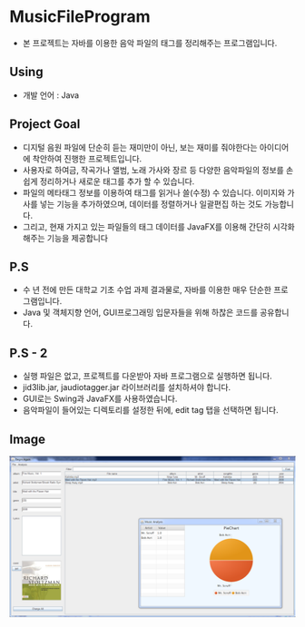 # MusicFileProgram
- 본 프로젝트는 자바를 이용한 음악 파일의 태그를 정리해주는 프로그램입니다.

## Using
- 개발 언어 : Java

## Project Goal
- 디지털 음원 파일에 단순히 듣는 재미만이 아닌, 보는 재미를 줘야한다는 아이디어에 착안하여 진행한 프로젝트입니다. 
- 사용자로 하여금, 작곡가나 앨범, 노래 가사와 장르 등 다양한 음악파일의 정보를 손쉽게 정리하거나 새로운 태그를 추가 할 수 있습니다.
- 파일의 메타태그 정보를 이용하여 태그를 읽거나 쓸(수정) 수 있습니다. 이미지와 가사를 넣는 기능을 추가하였으며, 데이터를 정렬하거나 일괄편집 하는 것도 가능합니다.
- 그리고, 현재 가지고 있는 파일들의 태그 데이터를 JavaFX를 이용해 간단히 시각화 해주는 기능을 제공합니다

## P.S
- 수 년 전에 만든 대학교 기초 수업 과제 결과물로, 자바를 이용한 매우 단순한 프로그램입니다.
- Java 및 객체지향 언어, GUI프로그래밍 입문자들을 위해 하찮은 코드를 공유합니다.

## P.S - 2
- 실행 파일은 없고, 프로젝트를 다운받아 자바 프로그램으로 실행하면 됩니다. 
- jid3lib.jar, jaudiotagger.jar 라이브러리를 설치하셔야 합니다.
- GUI로는 Swing과 JavaFX를 사용하였습니다.
- 음악파일이 들어있는 디렉토리를 설정한 뒤에, edit tag 탭을 선택하면 됩니다.

## Image
![homepage](https://github.com/yoonkt200/MusicFileProgram/blob/master/images/1.PNG)
